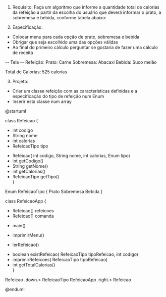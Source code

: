 1) Requisito:
   Faça um algoritmo que informe a quantidade total de calorias da refeição a partir da
   escolha do usuário que deverá informar o prato, a sobremesa e bebida, conforme tabela abaixo:

2) Especificação:
  - Colocar menu para cada opção de prato, sobremesa e bebida
  - Obrigar que seja escolhido uma das opções válidas
  - Ao final do primeiro cálculo perguntar
    se gostaria de fazer uma cálculo de receita

   -- Tela --
   Refeição:
   Prato: Carne
   Sobremesa: Abacaxi
   Bebida: Suco melão

   Total de Calorias: 525 calorias

3) Projeto:
  - Criar um classe refeição com as caracteristicas definidas e a especificação do tipo de refeição num Enum
  - Inserir esta classe num array

@startuml

class Refeicao {
- int codigo
- String nome
- int calorias
- RefeicaoTipo tipo

+ Refeicao( int codigo, String nome, int calorias, Enum tipo)
+ int getCodigo()
+ String getNome()
+ int getCalorias()
+ RefeicaoTipo getTipo()  
  }

Enum RefeicaoTipo {
Prato
Sobremesa
Bebida
}

class RefeicaoApp {
- Refeicao[] refeicoes
- Refeicao[] comanda

+ main()
- imprimirMenu()
+ lerRefeicao()
- boolean existRefeicao( RefeicaoTipo tipoRefeicao, int codigo)
- imprimirRefeicoes(
  RefeicaoTipo tipoRefeicao)
- int getTotalCalorias()     
  }

Refeicao .down.> RefeicaoTipo
RefeicaoApp .right.> Refeicao

@enduml

